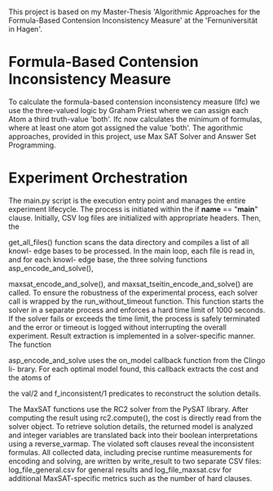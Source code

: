 This project is based on my Master-Thesis 'Algorithmic Approaches for the Formula-Based Contension Inconsistency Measure' at the 'Fernuniversität in Hagen'.

# Formula-Based Contension Inconsistency Measure

To calculate the formula-based contension inconsistency measure (Ifc) we use the three-valued logic by Graham Priest where we can assign each Atom a third truth-value 'both'.
Ifc now calculates the minimum of formulas, where at least one atom got assigned the value 'both'. The agorithmic approaches, provided in this project, use Max SAT Solver and Answer Set Programming.


# Experiment Orchestration

The main.py script is the execution entry point and manages the entire experiment
lifecycle. The process is initiated within the if __name__ == "__main__" clause.
Initially, CSV log files are initialized with appropriate headers. Then, the

get_all_files() function scans the data directory and compiles a list of all knowl-
edge bases to be processed. In the main loop, each file is read in, and for each knowl-
edge base, the three solving functions asp_encode_and_solve(),

maxsat_encode_and_solve(), and maxsat_tseitin_encode_and_solve()
are called.
To ensure the robustness of the experimental process, each solver call is wrapped
by the run_without_timeout function. This function starts the solver in a separate
process and enforces a hard time limit of 1000 seconds. If the solver fails or exceeds
the time limit, the process is safely terminated and the error or timeout is logged
without interrupting the overall experiment.
Result extraction is implemented in a solver-specific manner. The function

asp_encode_and_solve uses the on_model callback function from the Clingo li-
brary. For each optimal model found, this callback extracts the cost and the atoms of

the val/2 and f_inconsistent/1 predicates to reconstruct the solution details.

The MaxSAT functions use the RC2 solver from the PySAT library. After computing
the result using rc2.compute(), the cost is directly read from the solver object. To
retrieve solution details, the returned model is analyzed and integer variables are
translated back into their boolean interpretations using a reverse_varmap. The
violated soft clauses reveal the inconsistent formulas.
All collected data, including precise runtime measurements for encoding and
solving, are written by write_result to two separate CSV files: log_file_general.csv
for general results and log_file_maxsat.csv for additional MaxSAT-specific metrics
such as the number of hard clauses.
